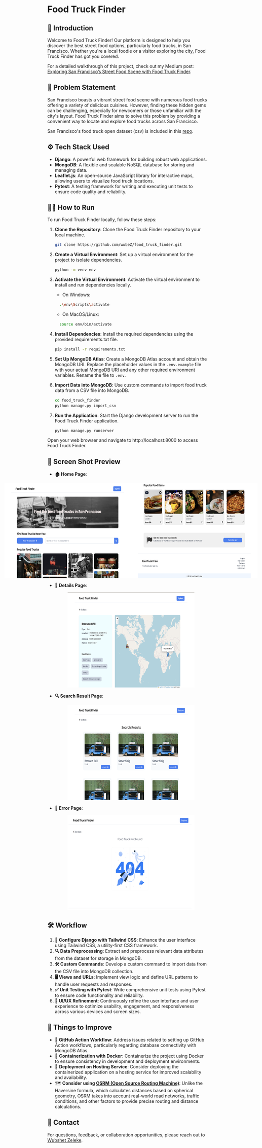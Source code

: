 # Food Truck Finder

## 🌟 Introduction
Welcome to Food Truck Finder! Our platform is designed to help you discover the best street food options, particularly food trucks, in San Francisco. Whether you're a local foodie or a visitor exploring the city, Food Truck Finder has got you covered.

For a detailed walkthrough of this project, check out my Medium post: [Exploring San Francisco’s Street Food Scene with Food Truck Finder](https://medium.com/@wubshet/exploring-san-franciscos-street-food-scene-with-food-truck-finder-2c2a6c05f954).


## 🎯 Problem Statement
San Francisco boasts a vibrant street food scene with numerous food trucks offering a variety of delicious cuisines. However, finding these hidden gems can be challenging, especially for newcomers or those unfamiliar with the city's layout. Food Truck Finder aims to solve this problem by providing a convenient way to locate and explore food trucks across San Francisco.

San Francisco's food truck open dataset (csv) is included in this [repo](https://github.com/wubeZ/food_truck_finder/blob/main/food_truck_finder/data/food-truck-data.csv). 

## ⚙️ Tech Stack Used

- **Django**: A powerful web framework for building robust web applications.
- **MongoDB**: A flexible and scalable NoSQL database for storing and managing data.
- **Leaflet.js**: An open-source JavaScript library for interactive maps, allowing users to visualize food truck locations.
- **Pytest**: A testing framework for writing and executing unit tests to ensure code quality and reliability.

## 🏃‍♂️ How to Run

To run Food Truck Finder locally, follow these steps:

1. **Clone the Repository**: Clone the Food Truck Finder repository to your local machine.
   ```bash
   git clone https://github.com/wubeZ/food_truck_finder.git
   ```
2. **Create a Virtual Environment**: Set up a virtual environment for the project to isolate dependencies.
   ```bash
   python -m venv env
   ```
3. **Activate the Virtual Environment**: Activate the virtual environment to install and run dependencies locally.

   - On Windows:
    ```bash
      .\env\Scripts\activate
    ```
   - On MacOS/Linux:
    ```bash
      source env/bin/activate
    ```
4. **Install Dependencies**: Install the required dependencies using the provided requirements.txt file.
   ```bash
   pip install -r requirements.txt
   ```
5. **Set Up MongoDB Atlas**: Create a MongoDB Atlas account and obtain the MongoDB URI. Replace the placeholder values in the `.env.example` file with your actual MongoDB URI and any other required environment variables. Rename the file to `.env`.
6. **Import Data into MongoDB**: Use custom commands to import food truck data from a CSV file into MongoDB.
   ```bash
   cd food_truck_finder
   python manage.py import_csv
   ```
7. **Run the Application**: Start the Django development server to run the Food Truck Finder application.
   ```bash
   python manage.py runserver
   ```
Open your web browser and navigate to http://localhost:8000 to access Food Truck Finder.


## 📸 Screen Shot Preview

- **🏠 Home Page**:
  <div style="display:flex; justify-content: center;">
    <img src="https://github.com/wubeZ/food_truck_finder/blob/main/design/homepage1_design.png" alt="Home Page 1" width="400" height="300">
    <img src="https://github.com/wubeZ/food_truck_finder/blob/main/design/homepage2_design.png" alt="Home Page 2" width="400" height="300">
  </div>
  
- **📝 Details Page**:
  <div style="text-align:center;">
    <img src="https://github.com/wubeZ/food_truck_finder/blob/main/design/details_design.png" alt="Details Page" width="400" height="300">
  </div>
  
- **🔍 Search Result Page**:
  <div style="text-align:center;">
    <img src="https://github.com/wubeZ/food_truck_finder/blob/main/design/search_results_design.png" alt="Search Result Page" width="400" height="300">
  </div>

- **🚨 Error Page**:
  <div style="text-align:center;">
    <img src="https://github.com/wubeZ/food_truck_finder/blob/main/design/error_design.png" alt="Error Page" width="400" height="300">
  </div>




## 🛠️ Workflow

1. **🎨 Configure Django with Tailwind CSS**: Enhance the user interface using Tailwind CSS, a utility-first CSS framework.
2. **🔍 Data Preprocessing**: Extract and preprocess relevant data attributes from the dataset for storage in MongoDB.
3. **🛠️ Custom Commands**: Develop a custom command to import data from the CSV file into MongoDB collection.
4. **🖥️ Views and URLs**: Implement view logic and define URL patterns to handle user requests and responses.
5. **✅ Unit Testing with Pytest**: Write comprehensive unit tests using Pytest to ensure code functionality and reliability.
6. **🎨 UI/UX Refinement**: Continuously refine the user interface and user experience to optimize usability, engagement, and responsiveness across various devices and screen sizes.

## 🚀 Things to Improve

- **🔧 GitHub Action Workflow**: Address issues related to setting up GitHub Action workflows, particularly regarding database connectivity with MongoDB Atlas.
- 🐳 **Containerization with Docker**: Containerize the project using Docker to ensure consistency in development and deployment environments.
- 🚀 **Deployment on Hosting Service**: Consider deploying the containerized application on a hosting service for improved scalability and availability.
- 🗺️ **Consider using [OSRM (Open Source Routing Machine)](https://project-osrm.org/)**: Unlike the Haversine formula, which calculates distances based on spherical geometry, OSRM takes into account real-world road networks, traffic conditions, and other factors to provide precise routing and distance calculations.


## 📧 Contact

For questions, feedback, or collaboration opportunities, please reach out to [Wubshet Zeleke](mailto:wubezeleke@gmail.com).

